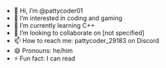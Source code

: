 - 👋 Hi, I’m @pattycoder01
- 👀 I’m interested in coding and gaming
- 🌱 I’m currently learning C++
- 💞️ I’m looking to collaborate on [not specified]
- 📫 How to reach me: pattycoder_29183 on Discord 
- 😄 Pronouns: he/him
- ⚡ Fun fact: I can read

<!---
pattycoder01/pattycoder01 is a ✨ special ✨ repository because its `README.md` (this file) appears on your GitHub profile.
You can click the Preview link to take a look at your changes.
--->
